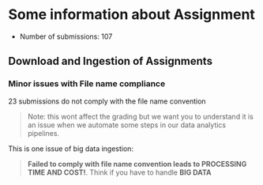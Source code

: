 # Some information about Assignment

* Number of submissions: 107

## Download and Ingestion of Assignments

### Minor issues with File name compliance

23 submissions do not comply with the file name convention
>Note: this wont affect the grading but we want you to understand it is an issue when we automate some steps in our data analytics pipelines. 

This is one issue of big data ingestion:

>**Failed to comply with file name convention leads to PROCESSING TIME AND COST!**. Think if you have to handle **BIG DATA**
